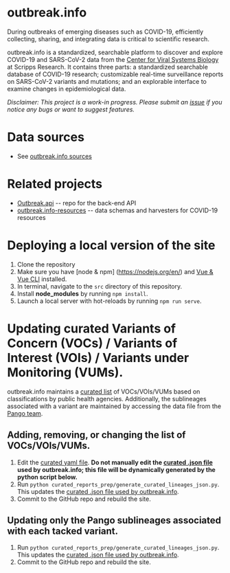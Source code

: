 # outbreak.info
During outbreaks of emerging diseases such as COVID-19, efficiently collecting, sharing, and integrating data is critical to scientific research.

outbreak.info is a standardized, searchable platform to discover and explore COVID-19 and SARS-CoV-2 data from the [Center for Viral Systems Biology](http://cvisb.org/) at Scripps Research. It contains three parts: a standardized searchable database of COVID-19 research; customizable real-time surveillance reports on SARS-CoV-2 variants and mutations; and an explorable interface to examine changes in epidemiological data.

*Disclaimer: This project is a work-in progress. Please submit an [issue](https://github.com/SuLab/outbreak.info/issues) if you notice any bugs or want to suggest features.*

# Data sources
- See [outbreak.info sources](https://outbreak.info/sources)

# Related projects
- [Outbreak.api](https://github.com/biothings/outbreak.api) -- repo for the back-end API
- [outbreak.info-resources](https://github.com/SuLab/outbreak.info-resources) -- data schemas and harvesters for COVID-19 resources

# Deploying a local version of the site
1. Clone the repository
2. Make sure you have [node & npm] (https://nodejs.org/en/) and [Vue & Vue CLI](https://cli.vuejs.org/guide/installation.html) installed.
3. In terminal, navigate to the `src` directory of this repository.
4. Install **node_modules** by running `npm install`.
5. Launch a local server with hot-reloads by running `npm run serve`.

# Updating curated Variants of Concern (VOCs) / Variants of Interest (VOIs) / Variants under Monitoring (VUMs).
outbreak.info maintains a [curated list](https://github.com/outbreak-info/outbreak.info/blob/master/curated_reports_prep/curated_lineages.yaml) of VOCs/VOIs/VUMs based on classifications by public health agencies. Additionally, the sublineages associated with a variant are maintained by accessing the data file from the [Pango team](https://github.com/cov-lineages/lineages-website/blob/master/data/lineages.yml).

## Adding, removing, or changing the list of VOCs/VOIs/VUMs.
1. Edit the [curated yaml file](https://github.com/outbreak-info/outbreak.info/blob/master/curated_reports_prep/curated_lineages.yaml). **Do not manually edit the [curated .json file](https://github.com/outbreak-info/outbreak.info/blob/master/web/src/assets/genomics/curated_lineages.json) used by outbreak.info; this file will be dynamically generated by the python script below.**
2. Run `python curated_reports_prep/generate_curated_lineages_json.py`. This updates the [curated .json file used by outbreak.info](https://github.com/outbreak-info/outbreak.info/blob/master/web/src/assets/genomics/curated_lineages.json).
3. Commit to the GitHub repo and rebuild the site.

## Updating only the Pango sublineages associated with each tacked variant.
1. Run `python curated_reports_prep/generate_curated_lineages_json.py`. This updates the [curated .json file used by outbreak.info](https://github.com/outbreak-info/outbreak.info/blob/master/web/src/assets/genomics/curated_lineages.json).
2. Commit to the GitHub repo and rebuild the site.
